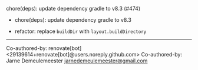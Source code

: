 chore(deps): update dependency gradle to v8.3 (#474)

* chore(deps): update dependency gradle to v8.3

* refactor: replace `buildDir` with `layout.buildDirectory`

---------

Co-authored-by: renovate[bot] <29139614+renovate[bot]@users.noreply.github.com>
Co-authored-by: Jarne Demeulemeester <jarnedemeulemeester@gmail.com>
